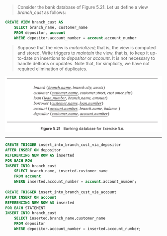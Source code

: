 > Consider the bank database of Figure 5.21. Let us define a view _branch_cust_ as 
> follows: 
```sql
CREATE VIEW branch_cust AS 
    SELECT branch_name, customer_name
    FROM depositor, account
    WHERE depositor.account_number = account.account_number
```
> Suppose that the view is _materialized_; that is, the view is computed and stored.
> Write triggers to _maintain_ the view, that is, to keep it up-to-date on insertions
> to _depositor_ or _account_. It is not necessary to handle deltions or updates. 
> Note that, for simplicity, we have not required elimination of duplicates.

<img src="Figure_5.21.png"/>

--------------------------------

```sql
CREATE TRIGGER insert_into_branch_cust_via_depositor
AFTER INSERT ON depositor
REFERENCING NEW ROW AS inserted
FOR EACH ROW
INSERT INTO branch_cust
    SELECT branch_name, inserted.customer_name
    FROM account
    WHERE inserted.account_number = account.account_number;

CREATE TRIGGER insert_into_branch_cust_via_account
AFTER INSERT ON account
REFERENCING NEW ROW AS inserted
FOR EACH STATEMENT
INSERT INTO branch_cust
    SELECT inserted.branch_name,customer_name
    FROM depositor
    WHERE depositor.account_number = inserted.account_number;
```